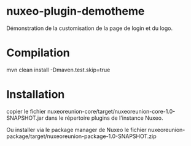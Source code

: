 # nuxeo-plugin-demotheme

Démonstration de la customisation de la page de login et du logo.

# Compilation
mvn clean install -Dmaven.test.skip=true

# Installation 
copier le fichier nuxeoreunion-core/target/nuxeoreunion-core-1.0-SNAPSHOT.jar dans le répertoire plugins de l'instance Nuxeo.

Ou installer via le package manager de Nuxeo le fichier nuxeoreunion-package/target/nuxeoreunion-package-1.0-SNAPSHOT.zip

